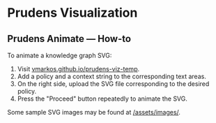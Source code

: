 # Prudens Visualization

## Prudens Animate &mdash; How-to

To animate a knowledge graph SVG:
1. Visit [vmarkos.github.io/prudens-viz-temp](vmarkos.github.io/prudens-viz-temp).
2. Add a policy and a context string to the corresponding text areas.
2. On the right side, upload the SVG file corresponding to the desired policy.
3. Press the "Proceed" button repeatedly to animate the SVG.

Some sample SVG images may be found at [/assets/images/](./assets/images).
